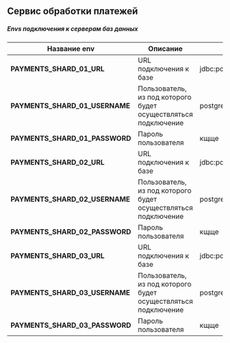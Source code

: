 ## Сервис обработки платежей

##### Envs подключения к серверам баз данных

Название env | Описание | Значение по-умолчанию
------------ | ------------- | -------------
**PAYMENTS_SHARD_01_URL** | URL подключения к базе | jdbc:postgresql://localhost:5432/payments1
**PAYMENTS_SHARD_01_USERNAME** | Пользователь, из под которого будет осуществляться подключение | postgres
**PAYMENTS_SHARD_01_PASSWORD** | Пароль пользователя | кщще
**PAYMENTS_SHARD_02_URL** | URL подключения к базе | jdbc:postgresql://localhost:5432/payments2
**PAYMENTS_SHARD_02_USERNAME** | Пользователь, из под которого будет осуществляться подключение | postgres
**PAYMENTS_SHARD_02_PASSWORD** | Пароль пользователя | кщще
**PAYMENTS_SHARD_03_URL** | URL подключения к базе | jdbc:postgresql://localhost:5432/payments3
**PAYMENTS_SHARD_03_USERNAME** | Пользователь, из под которого будет осуществляться подключение | postgres
**PAYMENTS_SHARD_03_PASSWORD** | Пароль пользователя | кщще
